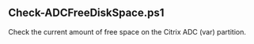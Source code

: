 ## Check-ADCFreeDiskSpace.ps1

Check the current amount of free space on the Citrix ADC (var) partition.